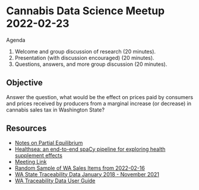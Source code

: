 # Cannabis Data Science Meetup 2022-02-23

Agenda

1. Welcome and group discussion of research (20 minutes).
2. Presentation (with discussion encouraged) (20 minutes).
3. Questions, answers, and more group discussion (20 minutes).

## Objective

Answer the question, what would be the effect on prices paid by consumers and prices received by producers from a marginal increase (or decrease) in cannabis sales tax in Washington State?

## Resources

- [Notes on Partial Equilibrium](https://cannlytics.page.link/partial-equilibrium-notes)
- [Healthsea: an end-to-end spaCy pipeline for exploring health supplement effects](https://explosion.ai/blog/healthsea)
- [Meeting Link](meet.google.com/ifq-jtmc-nuh)
- [Random Sample of WA Sales Items from 2022-02-16](https://cannlytics.page.link/cds53)
- [WA State Traceability Data January 2018 - November 2021](https://lcb.app.box.com/s/e89t59s0yb558tjoncjsid710oirqbgd)
- [WA Traceability Data User Guide](https://lcb.wa.gov/sites/default/files/publications/Marijuana/traceability/WALeafDataSystems_UserManual_v1.37.5_AddendumC_LicenseeUser.pdf)
